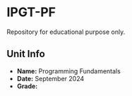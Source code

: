 # IPGT-PF
Repository for educational purpose only.

## Unit Info
- __Name:__ Programming Fundamentals
- __Date:__ September 2024
- __Grade:__